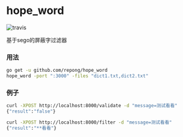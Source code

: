 # hope_word

![travis](https://travis-ci.org/repong/hope_word.svg?branch=master)

基于sego的屏蔽字过滤器

### 用法

``` bash
go get -u github.com/repong/hope_word
hope_word -port ":3000" -files "dict1.txt,dict2.txt"
```

### 例子

``` bash
curl -XPOST http://localhost:8000/validate -d "message=测试看看"                                                                                                                                                                     19:17:30
{"result":"false"}

curl -XPOST http://localhost:8000/filter -d "message=测试看看"                                                                                                                                                                       19:17:35
{"result":"**看看"}
```